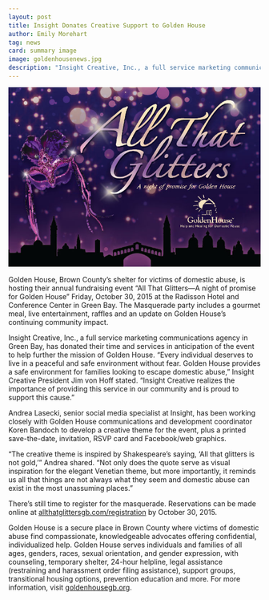 ```yaml
---
layout: post
title: Insight Donates Creative Support to Golden House
author: Emily Morehart
tag: news
card: summary image
image: goldenhousenews.jpg
description: "Insight Creative, Inc., a full service marketing communications agency in Green Bay, has donated their time and services in anticipation of the event to help further the mission of Golden House."
---
```


![Golden House](/img/goldenhousenews.jpg)

Golden House, Brown County’s shelter for victims of domestic abuse, is hosting their annual fundraising event “All That Glitters—A night of promise for Golden House” Friday, October 30, 2015 at the Radisson Hotel and Conference Center in Green Bay. The Masquerade party includes a gourmet meal, live entertainment, raffles and an update on Golden House’s continuing community impact.

Insight Creative, Inc., a full service marketing communications agency in Green Bay, has donated their time and services in anticipation of the event to help further the mission of Golden House. “Every individual deserves to live in a peaceful and safe environment without fear. Golden House provides a safe environment for families looking to escape domestic abuse,” Insight Creative President Jim von Hoff stated. “Insight Creative realizes the importance of providing this service in our community and is proud to support this cause.”

Andrea Lasecki, senior social media specialist at Insight, has been working closely with Golden House communications and development coordinator Koren Bandoch to develop a creative theme for the event, plus a printed save-the-date, invitation, RSVP card and Facebook/web graphics.

“The creative theme is inspired by Shakespeare’s saying, ‘All that glitters is not gold,’” Andrea shared. “Not only does the quote serve as visual inspiration for the elegant Venetian theme, but more importantly, it reminds us all that things are not always what they seem and domestic abuse can exist in the most unassuming places.”

There’s still time to register for the masquerade. Reservations can be made online at [allthatglittersgb.com/registration](https://www.allthatglittersgb.com/registration/) by October 30, 2015.

Golden House is a secure place in Brown County where victims of domestic abuse find compassionate, knowledgeable advocates offering confidential, individualized help. Golden House serves individuals and families of all ages, genders, races, sexual orientation, and gender expression, with counseling, temporary shelter, 24-hour helpline, legal assistance (restraining and harassment order filing assistance), support groups, transitional housing options, prevention education and more. For more information, visit [goldenhousegb.org](http://www.goldenhousegb.org).
